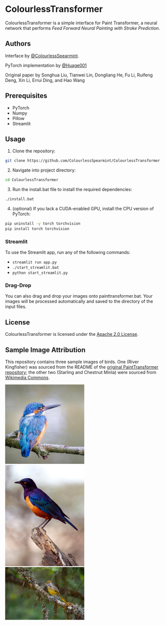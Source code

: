 # ColourlessTransformer

ColourlessTransformer is a simple interface for Paint Transformer, a neural network that performs *Feed Forward Neural Painting with Stroke Prediction*.

## Authors

Interface by [@ColourlessSpearmint](https://github.com/ColourlessSpearmint).

PyTorch implementation by [@Huage001](https://github.com/Huage001) 

Original paper by Songhua Liu, Tianwei Lin, Dongliang He, Fu Li, Ruifeng Deng, Xin Li, Errui Ding, and Hao Wang

## Prerequisites

- PyTorch
- Numpy
- Pillow
- Streamlit

## Usage

1. Clone the repository:

```bash
git clone https://github.com/ColourlessSpearmint/ColourlessTransformer.git
```
2. Navigate into project directory:

```bash
cd ColourlessTransformer
```

3. Run the install.bat file to install the required dependencies:
```bash
./install.bat
```

4. (optional) If you lack a CUDA-enabled GPU, install the CPU version of PyTorch:

```bash
pip uninstall -y torch torchvision
pip install torch torchvision
```

### Streamlit

To use the Streamlit app, run any of the following commands:

- ```streamlit run app.py```
- ```./start_streamlit.bat```
- ```python start_streamlit.py```

### Drag-Drop

You can also drag and drop your images onto painttransformer.bat. Your images will be processed automatically and saved to the directory of the input files.

## License

ColourlessTransformer is licensed under the [Apache 2.0 License](https://www.apache.org/licenses/LICENSE-2.0).

## Sample Image Attribution

This repository contains three sample images of birds. One (River Kingfisher) was sourced from the README of the [original PaintTransformer repository](https://github.com/Huage001/PaintTransformer/raw/main/picture/2.jpg); the other two (Starling and Chestnut Minla) were sourced from [Wikimedia Commons](https://commons.wikimedia.org/wiki/Main_Page).

<img src="inference\input\river_kingfisher.jpg" alt="River Kingfisher" width="256">
<img src="inference\input\starling.jpg" alt="River Kingfisher" width="256">
<img src="inference\input\chestnut_minla.jpg" alt="River Kingfisher" width="256">
